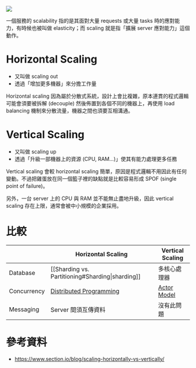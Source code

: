 ![](<https://raw.githubusercontent.com/Jamison-Chen/KM-software/master/img/horizontal-scaling-vs-vertical-scaling.png>)

一個服務的 scalability 指的是其面對大量 requests 或大量 tasks 時的應對能力，有時候也被叫做 elasticity；而 scaling 就是指「擴展 server 應對能力」這個動作。

# Horizontal Scaling

- 又叫做 scaling out
- 透過「增加更多機器」來分擔工作量

Horizontal scaling 因為屬於分散式系統，設計上會比複雜，原本連貫的程式邏輯可能會須要被拆解 (decouple) 然後佈置到各個不同的機器上，再使用 load balancing 機制來分散流量，機器之間也須要互相溝通。

# Vertical Scaling

- 又叫做 scaling up
- 透過「升級一部機器上的資源 (CPU, RAM...)」使其有能力處理更多任務

Vertical scaling 會較 horizontal scaling 簡單，原因是程式邏輯不用因此有任何變動。不過把雞蛋放在同一個籃子裡的缺點就是比較容易形成 SPOF (single point of failure)。

另外，一台 server 上的 CPU 與 RAM 並不能無止盡地升級，因此 vertical scaling 存在上限，通常會被中小規模的企業採用。

# 比較

| |Horizontal Scaling|Vertical Scaling|
|---|---|---|
|Database|[[Sharding vs. Partitioning#Sharding\|sharding]]|多核心處理器|
|Concurrency|[Distributed Programming](</System Design/Distributed Programming.md>)|[Actor Model](</System Design/Actor Model.md>)|
|Messaging|Server 間須互傳資料|沒有此問題|

# 參考資料

- <https://www.section.io/blog/scaling-horizontally-vs-vertically/>
